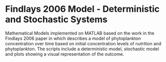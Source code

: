 # Findlays 2006 Model - Deterministic and Stochastic Systems

Mathematical Models implemented on MATLAB based on the work in the Findlays 2006 paper in which describes a model of phytoplankton concentration over time based on initial concentration levels of nutrition and phytoplankton. The scripts include a deterministic model, stochastic model and plots showing a visual representation of the outcome.
